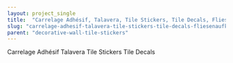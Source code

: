 ```yaml
---
layout: project_single
title:  "Carrelage Adhésif, Talavera, Tile Stickers, Tile Decals, Fliesenaufkleber, Stair Stickers, Stickers Carrelage, Tiles, Pack of 48 - SKU:TALAV"
slug: "carrelage-adhesif-talavera-tile-stickers-tile-decals-fliesenaufkleber-stair-stickers-stickers-carrelage-tiles-pack"
parent: "decorative-wall-tile-stickers"
---
```

Carrelage Adhésif Talavera Tile Stickers Tile Decals